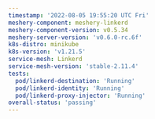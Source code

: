 ```yaml
---
timestamp: '2022-08-05 19:55:20 UTC Fri'
meshery-component: meshery-linkerd
meshery-component-version: v0.5.34
meshery-server-version: 'v0.6.0-rc.6f'
k8s-distro: minikube
k8s-version: 'v1.21.5'
service-mesh: Linkerd
service-mesh-version: 'stable-2.11.4'
tests:
  pod/linkerd-destination: 'Running'
  pod/linkerd-identity: 'Running'
  pod/linkerd-proxy-injector: 'Running'
overall-status: 'passing'
---
```

